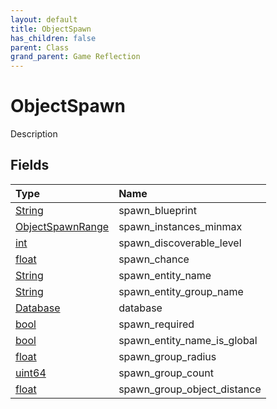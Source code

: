 ```yaml
---
layout: default
title: ObjectSpawn
has_children: false
parent: Class
grand_parent: Game Reflection
---
```

# ObjectSpawn
Description 

## Fields

| Type | Name |
|:----------|:--------------|
| [String](/riftbreaker-wiki/docs/game-reflection/components/string/) | spawn_blueprint |
| [ObjectSpawnRange](/riftbreaker-wiki/docs/game-reflection/classes/object_spawn_range/) | spawn_instances_minmax |
| [int](/riftbreaker-wiki/docs/game-reflection/enums/int/) | spawn_discoverable_level |
| [float](/riftbreaker-wiki/docs/game-reflection/components/float/) | spawn_chance |
| [String](/riftbreaker-wiki/docs/game-reflection/components/string/) | spawn_entity_name |
| [String](/riftbreaker-wiki/docs/game-reflection/components/string/) | spawn_entity_group_name |
| [Database](/riftbreaker-wiki/docs/game-reflection/components/database/) | database |
| [bool](/riftbreaker-wiki/docs/game-reflection/components/bool/) | spawn_required |
| [bool](/riftbreaker-wiki/docs/game-reflection/components/bool/) | spawn_entity_name_is_global |
| [float](/riftbreaker-wiki/docs/game-reflection/components/float/) | spawn_group_radius |
| [uint64](/riftbreaker-wiki/docs/game-reflection/components/uint64/) | spawn_group_count |
| [float](/riftbreaker-wiki/docs/game-reflection/components/float/) | spawn_group_object_distance |

